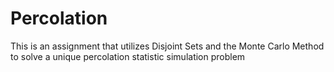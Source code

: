 # Percolation
 This is an assignment that utilizes Disjoint Sets and the Monte Carlo Method to solve a unique percolation statistic simulation problem
